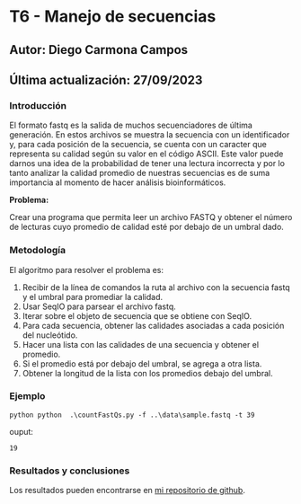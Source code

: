 # T6 - Manejo de secuencias

## Autor: Diego Carmona Campos
## Última actualización: 27/09/2023

### **Introducción**
El formato fastq es la salida de muchos secuenciadores de última generación. En estos archivos se muestra la secuencia con un identificador y, para cada posición de la secuencia, se cuenta con un caracter que representa su calidad según su valor en el código ASCII. Este valor puede darnos una idea de la probabilidad de tener una lectura incorrecta y por lo tanto analizar la calidad promedio de nuestras secuencias es de suma importancia al momento de hacer análisis  bioinformáticos.

**Problema:**

Crear una programa que permita leer un archivo FASTQ y obtener el número de lecturas cuyo promedio de calidad esté por debajo de un umbral dado.

### **Metodología**

El algoritmo para resolver el problema es:

1. Recibir de la línea de comandos la ruta al archivo con la secuencia fastq y el umbral para promediar la calidad.
2. Usar SeqIO para parsear el archivo fastq.
3. Iterar sobre el objeto de secuencia que se obtiene con SeqIO.
4. Para cada secuencia, obtener las calidades asociadas a cada posición del nucleótido.
5. Hacer una lista con las calidades de una secuencia y obtener el promedio.
6. Si el promedio está por debajo del umbral, se agrega a otra lista.
7. Obtener la longitud de la lista con los promedios debajo del umbral.

### Ejemplo
```
python python  .\countFastQs.py -f ..\data\sample.fastq -t 39
```
ouput:
```
19
```

### **Resultados y conclusiones**
Los resultados pueden encontrarse en [mi repositorio de github](https://github.com/diego-carc/pythonI/tree/master/tareas/countFastQs/).
